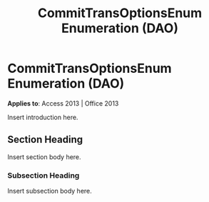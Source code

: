﻿---
title: CommitTransOptionsEnum Enumeration (DAO)
TOCTitle: CommitTransOptionsEnum Enumeration
ms:assetid: f8bf56f7-41b7-ad90-1e83-58b7f4fc2927
ms:mtpsurl: https://msdn.microsoft.com/en-us/library/Ff836959(v=office.15)
ms:contentKeyID: 48548790
ms.date: 09/18/2015
mtps_version: v=office.15
---

# CommitTransOptionsEnum Enumeration (DAO)


**Applies to**: Access 2013 | Office 2013

Insert introduction here.

## Section Heading

Insert section body here.

### Subsection Heading

Insert subsection body here.

